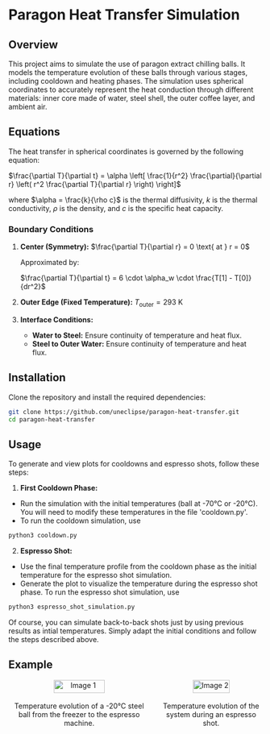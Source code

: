# Paragon Heat Transfer Simulation


## Overview

This project aims to simulate the use of paragon extract chilling balls. It models the temperature evolution of these balls through various stages, including cooldown and heating phases. The simulation uses spherical coordinates to accurately represent the heat conduction through different materials: inner core made of water, steel shell, the outer coffee layer, and ambient air.

## Equations

The heat transfer in spherical coordinates is governed by the following equation:

$\frac{\partial T}{\partial t} = \alpha \left[ \frac{1}{r^2} \frac{\partial}{\partial r} \left( r^2 \frac{\partial T}{\partial r} \right) \right]$

where $\alpha = \frac{k}{\rho c}$ is the thermal diffusivity, $k$ is the thermal conductivity, $\rho$ is the density, and $c$ is the specific heat capacity.

### Boundary Conditions

1. **Center (Symmetry):**
   $\frac{\partial T}{\partial r} = 0 \text{ at } r = 0$
   
   Approximated by:
   
   $\frac{\partial T}{\partial t} = 6 \cdot \alpha_w \cdot \frac{T[1] - T[0]}{dr^2}$

3. **Outer Edge (Fixed Temperature):**
   $T_{\text{outer}} = 293 \text{ K}$

4. **Interface Conditions:**
   - **Water to Steel:** Ensure continuity of temperature and heat flux.
   - **Steel to Outer Water:** Ensure continuity of temperature and heat flux.


## Installation

Clone the repository and install the required dependencies:

```bash
git clone https://github.com/uneclipse/paragon-heat-transfer.git
cd paragon-heat-transfer
```

## Usage

To generate and view plots for cooldowns and espresso shots, follow these steps:

1. **First Cooldown Phase:**

- Run the simulation with the initial temperatures (ball at -70°C or -20°C). You will need to modify these temperatures in the file 'cooldown.py'.
- To run the cooldown simulation, use
```bash
python3 cooldown.py
```

2. **Espresso Shot:**

- Use the final temperature profile from the cooldown phase as the initial temperature for the espresso shot simulation.
- Generate the plot to visualize the temperature during the espresso shot phase.
To run the espresso shot simulation, use
```bash
python3 espresso_shot_simulation.py
```

Of course, you can simulate back-to-back shots just by using previous results as intial temperatures. Simply adapt the initial conditions and follow the steps described above.

## Example


<div style="display: flex; justify-content: space-around;">

  <div style="text-align: center; margin-right: 20px;">
    <img src="-20 degrees/temperatures_apres_etape_1.png" alt="Image 1" style="width: 60%; height: auto;"/>
    <div>Temperature evolution of a -20°C steel ball from the freezer to the espresso machine.</div>
  </div>

  <div style="text-align: center;">
    <img src="-20 degrees/temperatures_apres_etape_2.png" alt="Image 2" style="width: 60%; height: auto;"/>
    <div> Temperature evolution of the system during an espresso shot.</div>
  </div>

</div>

